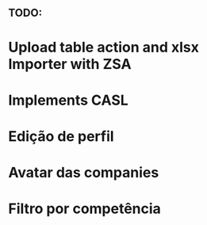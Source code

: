 ## TODO: 
# Upload table action and xlsx Importer with ZSA
# Implements CASL
# Edição de perfil
# Avatar das companies
# Filtro por competência